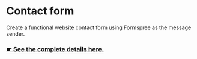 # Contact form

Create a functional website contact form using Formspree as the message sender.

### [☛ See the complete details here.](http://learn-the-web.algonquindesign.ca/courses/web-dev-3/contact-form/)

